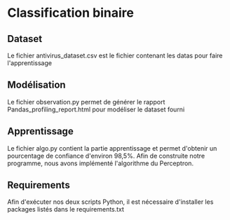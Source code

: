 # Classification binaire

## Dataset

Le fichier antivirus_dataset.csv est le fichier contenant les datas pour faire l'apprentissage

## Modélisation

Le fichier observation.py permet de générer le rapport Pandas_profiling_report.html pour modéliser le dataset fourni

## Apprentissage

Le fichier algo.py contient la partie apprentissage et permet d'obtenir un pourcentage de confiance d'environ 98,5%.
Afin de construite notre programme, nous avons implémenté l'algorithme du Perceptron.

## Requirements

Afin d'exécuter nos deux scripts Python, il est nécessaire d'installer les packages listés dans le requirements.txt
